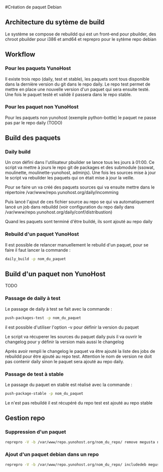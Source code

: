 #Création de paquet Debian

## Architecture du sytème de build

Le système se compose de rebuildd qui est un front-end pour pbuilder, des chroot pbuilder pour i386 et amd64 et reprepro pour le sytème repo debian

## Workflow

### Pour les paquets YunoHost

Il existe trois repo (daily, test et stable), les paquets sont tous disponible dans la dernière version du git dans le repo daily. Le repo test permet de mettre en place une nouvelle version d'un paquet qui sera ensuite testé. Une fois le paquet testé et validé il passera dans le repo stable.

### Pour les paquet non YunoHost

Pour les paquets non yunohost (exemple python-bottle) le paquet ne passe pas par le repo daily (TODO)


## Build des paquets

### Daily build

Un cron défini dans l'utilisateur pbuilder se lance tous les jours à 01:00. Ce script va mettre à jours le repo git de packages et des submodule (ssowat, moulinette, moulinette-yunohost, adminjs). 
Une fois les sources mise à jour le script va rebuilder les paquets qui on était mise à jour la veille.

Pour se faire un va créé des paquets sources qui va ensuite mettre dans le répertoire /var/www/repo.yunohost.org/daily/incomming

Puis lancé l'ajout de ces fichier source au repo se qui va automatiquement lancé un job dans rebuildd (voir configuration du repo daily dans /var/www/repo.yunohost.org/daily/conf/distribustion)

Quand les paquets sont terminé d'être buildé, ils sont ajouté au repo daily

### Rebuild d'un paquet YunoHost

Il est possible de relancer manuellement le rebuild d'un paquet, pour se faire il faut lancer la commande :
```bash
daily_build -p nom_du_paquet
```

## Build d'un paquet non YunoHost

TODO

### Passage de daily à test

Le passage de daily à test se fait avec la commande : 
```bash
push-packages-test -p nom_du_paquet
```

 il est possible d'utiliser l'option -v pour définir la version du paquet

Le script va récuperer les sources du paquet daily puis il va ouvrir le changelog pour y définir la version mais aussi le changelog

Après avoir rempli le changelog le paquet va être ajouté la liste des jobs de rebuildd pour être ajouté au repo test. 
Attention le nom de version ne doit pas contenir daily sinon le paquet sera ajouté au repo daily.


### Passage de test à stable

Le passage du paquet en stable est réalisé avec la commande : 
```bash
push-package-stable -p nom_du_paquet
```

Le n'est pas rebuildé il est récupéré du repo test est ajouté au repo stable

## Gestion repo

### Suppression d'un paquet

```bash
reprepro -V -b /var/www/repo.yunohost.org/nom_du_repo/ remove megusta nom_du_paquet
```

### Ajout d'un paquet debian dans un repo
```bash
reprepro -V -b /var/www/repo.yunohost.org/nom_du_repo/ includedeb megusta nom_du_paquet.deb
```

